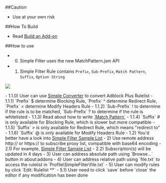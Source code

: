 ##Caution

- Use at your own risk

##How To Build

- Read <a href="https://goo.gl/NZlNRH">Build an Add-on</a>

##How to use

- 0) Simple Filter uses the new MatchPattern.jsm API
- 1) Simple Filter Rule contains `Prefix`, `Sub-Prefix`, `Match Pattern`, `Suffix`, `Option String`
<p><img src="http://i66.tinypic.com/ztgdcn.png"></p>
    - 1.1.0) User can use <a href="https://goo.gl/vt6Jj4">Simple Converter</a> to convert Adblock Plus Rulelist
    - 1.1.1) `Prefix` $  determine Blocking Rule, `Prefix` ^ determine Redirect Rule, `Prefix` < determine Modify Headers Rule
    - 1.1.2) `Sub-Prefix` ! to determine if the rule is to be matched, `Sub-Prefix` ? to determine if the rule is whitelisted
    - 1.1.3) Read about how to write <a href="https://goo.gl/sZzTgN">`Match Pattern`</a>
    - 1.1.4) `Suffix` # is only available for Blocking Rule, which is slower but more compatible
    - 1.1.5) `Suffix` > is only available for Redirect Rule, which means "redirect to"
    - 1.1.6) `Suffix` @ is only available for Modify Headers Rule
  - 1.2) You'd better have a look into <a href="https://goo.gl/veiWJZ">Simple Filter Sample List</a>
- 2) Use remote address http:// or https:// to subscribe proxy list, compatible with base64 encoding
  - 2.1) For example, <a href="https://goo.gl/veiWJZ">Simple Filter Sample List</a>
  - 2.2) Subscription(s) will be updated in 4 days
- 3) User can address absolute path using `Browse...` button in about:addons
- 4) User can address relative path using `file.txt` to access the rulelist in `Profile\SimpleFilter\file.txt`
- 5) User can modify rules by click `Edit: Rulelist **`
  - 5.1) User need to click `save` before `close` the editor if any modification has been done
